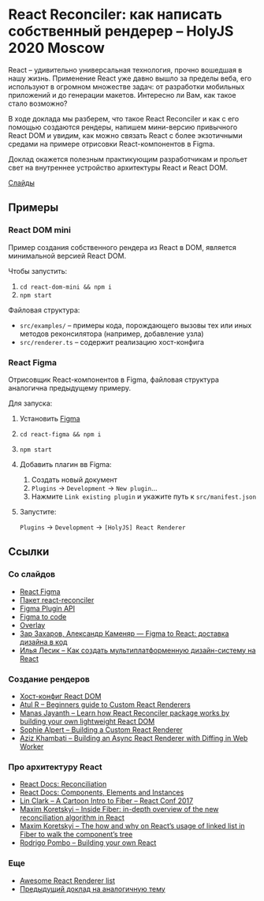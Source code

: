 # React Reconciler: как написать собственный рендерер – HolyJS 2020 Moscow

React – удивительно универсальная технология, прочно вошедшая в нашу жизнь. Применение React уже давно вышло за пределы веба,
его используют в огромном множестве задач: от разработки мобильных приложений и до генерации макетов. Интересно ли Вам, как такое стало возможно?

В ходе доклада мы разберем, что такое React Reconciler и как с его помощью создаются рендеры, напишем мини-версию привычного React DOM
и увидим, как можно связать React с более экзотичными средами на примере отрисовки React-компонентов в Figma.

Доклад окажется полезным практикующим разработчикам и прольет свет на внутреннее устройство архитектуры React и React DOM.

[Слайды](https://speakerdeck.com/losyear/react-reconciler-kak-napisat-sobstviennyi-riendierier-holyjs-moscow-2020)

## Примеры

### React DOM mini

Пример создания собственного рендера из React в DOM, является минимальной версией React DOM.

Чтобы запустить:

1. `cd react-dom-mini && npm i`
2. `npm start`

Файловая структура:

- `src/examples/` – примеры кода, порождающего вызовы тех или иных методов реконсилятора (например, добавление узла)
- `src/renderer.ts` – содержит реализацию хост-конфига

### React Figma

Отрисовщик React-компонентов в Figma, файловая структура аналогична предыдущему примеру.

Для запуска:

1. Установить [Figma](https://www.figma.com/)
2. `cd react-figma && npm i`
3. `npm start`
4. Добавить плагин вв Figma:
   1. Создать новый документ
   2. `Plugins` -> `Development` -> `New plugin`...
   3. Нажмите `Link existing plugin` и укажите путь к `src/manifest.json`
5. Запустите:

   `Plugins` -> `Development` -> `[HolyJS] React Renderer`

## Ссылки

### Со слайдов

- [React Figma](https://github.com/react-figma)
- [Пакет react-reconciler](https://github.com/facebook/react/tree/master/packages/react-reconciler)
- [Figma Plugin API](https://www.figma.com/plugin-docs/intro/)
- [Figma to code](https://github.com/bernaferrari/FigmaToCode)
- [Overlay](https://overlay-tech.com)
- [Зар Захаров, Александр Каменяр — Figma to React: доставка дизайна в код](https://www.youtube.com/watch?v=A3CamtT9VBs)
- [Илья Лесик – Как создать мультиплатформенную дизайн-систему на React](https://holyjs-moscow.ru/2020/msk/talks/5udhzhsrgbzzg3r496hmge/)

### Создание рендеров

- [Хост-конфиг React DOM](https://github.com/facebook/react/blob/master/packages/react-dom/src/client/ReactDOMHostConfig.js)
- [Atul R – Beginners guide to Custom React Renderers](https://blog.atulr.com/react-custom-renderer-1/)
- [Manas Jayanth – Learn how React Reconciler package works by building your own lightweight React DOM](https://hackernoon.com/learn-you-some-custom-react-renderers-aed7164a4199)
- [Sophie Alpert – Building a Custom React Renderer](https://www.youtube.com/watch?v=CGpMlWVcHok)
- [Aziz Khambati – Building an Async React Renderer with Diffing in Web Worker](https://medium.com/@azizhk/building-an-async-react-renderer-with-diffing-in-web-worker-f3be07f16d90)

### Про архитектуру React

- [React Docs: Reconciliation](https://reactjs.org/docs/reconciliation.html)
- [React Docs: Components, Elements and Instances](https://ru.reactjs.org/blog/2015/12/18/react-components-elements-and-instances.html)
- [Lin Clark – A Cartoon Intro to Fiber – React Conf 2017](https://www.youtube.com/watch?v=ZCuYPiUIONs)
- [Maxim Koretskyi – Inside Fiber: in-depth overview of the new reconciliation algorithm in React](https://indepth.dev/inside-fiber-in-depth-overview-of-the-new-reconciliation-algorithm-in-react/)
- [Maxim Koretskyi – The how and why on React’s usage of linked list in Fiber to walk the component’s tree](https://medium.com/react-in-depth/the-how-and-why-on-reacts-usage-of-linked-list-in-fiber-67f1014d0eb7)
- [Rodrigo Pombo – Building your own React](https://pomb.us/build-your-own-react/)

### Еще

- [Awesome React Renderer list](https://github.com/chentsulin/awesome-react-renderer)
- [Предыдущий доклад на аналогичную тему](https://github.com/LosYear/react-reconciler-talk)
